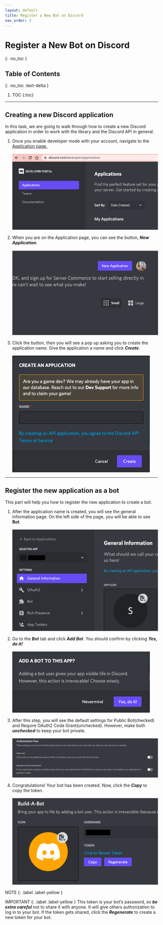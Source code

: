 ```yaml
---
layout: default
title: Register a New Bot on Discord
nav_order: 3
---
```


# Register a New Bot on Discord
{: .no_toc }

## Table of Contents
{: .no_toc .text-delta }

1. TOC
{:toc}

---

## Creating a new Discord application
In this task, we are going to walk through how to create a new Discord application in order to work with the library and the Discord API in general.

1. Once you enable developer mode with your account, navigate to the [Application page.](https://discord.com/developers/applications)<br><br>![newApplication1](../graphics/newApplication1.png)

2. When you are on the Application page, you can see the button, _**New Application**_.<br><br>![newApplication2](../graphics/newApplication2.png)

3. Click the button, then you will see a pop up asking you to create the application name. Give the application a name and click _**Create**_.<br><br>![newApplication3](../graphics/newApplication3.png)

---

## Register the new application as a bot
This part will help you how to register the new application to create a bot.

1. After the application name is created, you will see the general information page. On the left side of the page, you will be able to see **Bot**.<br><br>![newApplication1](../graphics/registration1.png)

2. Go to the _**Bot**_ tab and click _**Add Bot**_. You should confirm by clicking _**Yes, do it!**_<br><br>![newApplication1](../graphics/registration2.png)

3. After this step, you will see the default settings for Public Bot(checked) and Require OAuth2 Code Grant(unchecked). However, make both _**unchecked**_ to keep your bot private.<br><br>![newApplication1](../graphics/registration3.png)

4. Congratulations! Your bot has been created. Now, click the _**Copy**_ to copy the token. 
<br><br>![newApplication1](../graphics/registration4.png)



NOTE
{: .label .label-yellow }

IMPORTANT
{: .label .label-yellow }
This token is your bot’s password, so _**be extra careful**_ not to share it with anyone. It will give others authorization to log in to your bot. If the token gets shared, click the _**Regenerate**_ to create a new token for your bot.
